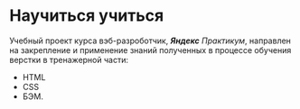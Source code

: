 # Научиться учиться

Учебный проект курса вэб-разроботчик, **_Яндекс_** _Практикум_, направлен на закрепление и применение знаний полученных в процессе обучения верстки в тренажерной части:

- HTML
- CSS
- БЭМ.
